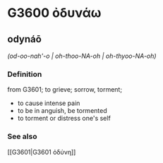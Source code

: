 # G3600 ὀδυνάω

## odynáō

_(od-oo-nah'-o | oh-thoo-NA-oh | oh-thyoo-NA-oh)_

### Definition

from G3601; to grieve; sorrow, torment; 

- to cause intense pain
- to be in anguish, be tormented
- to torment or distress one's self

### See also

[[G3601|G3601 ὀδύνη]]
